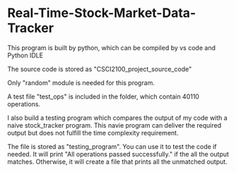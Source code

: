 # Real-Time-Stock-Market-Data-Tracker
This program is built by python, which can be compiled by vs code and Python IDLE

The source code is stored as "CSCI2100_project_source_code"

Only "random" module is needed for this program. 

A test file "test_ops" is included in the folder, which contain  40110 operations.

I also build a testing program which compares the output of my code with a naive stock_tracker program. This navie program can deliver the required output but does not fulfill the time
complexity requirement.

The file is stored as "testing_program". You can use it to test the code if needed. It will print "All operations passed successfully." if the all the output matches. Otherwise, it will create a file that prints all the unmatched output. 
